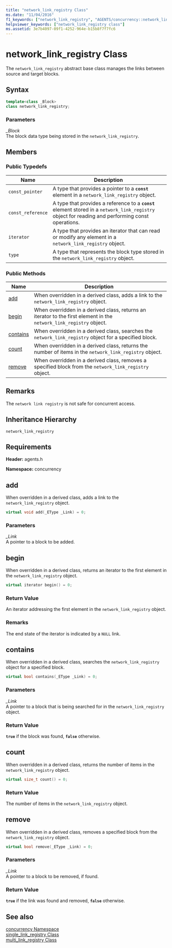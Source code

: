 ```yaml
---
title: "network_link_registry Class"
ms.date: "11/04/2016"
f1_keywords: ["network_link_registry", "AGENTS/concurrency::network_link_registry", "AGENTS/concurrency::network_link_registry::add", "AGENTS/concurrency::network_link_registry::begin", "AGENTS/concurrency::network_link_registry::contains", "AGENTS/concurrency::network_link_registry::count", "AGENTS/concurrency::network_link_registry::remove"]
helpviewer_keywords: ["network_link_registry class"]
ms.assetid: 3e7b4097-09f1-4252-964e-b15b8f7f7fc6
---
```

# network_link_registry Class

The `network_link_registry` abstract base class manages the links between source and target blocks.

## Syntax

```cpp
template<class _Block>
class network_link_registry;
```

### Parameters

*_Block*<br/>
The block data type being stored in the `network_link_registry`.

## Members

### Public Typedefs

|Name|Description|
|----------|-----------------|
|`const_pointer`|A type that provides a pointer to a **`const`** element in a `network_link_registry` object.|
|`const_reference`|A type that provides a reference to a **`const`** element stored in a `network_link_registry` object for reading and performing const operations.|
|`iterator`|A type that provides an iterator that can read or modify any element in a `network_link_registry` object.|
|`type`|A type that represents the block type stored in the `network_link_registry` object.|

### Public Methods

|Name|Description|
|----------|-----------------|
|[add](#add)|When overridden in a derived class, adds a link to the `network_link_registry` object.|
|[begin](#begin)|When overridden in a derived class, returns an iterator to the first element in the `network_link_registry` object.|
|[contains](#contains)|When overridden in a derived class, searches the `network_link_registry` object for a specified block.|
|[count](#count)|When overridden in a derived class, returns the number of items in the `network_link_registry` object.|
|[remove](#remove)|When overridden in a derived class, removes a specified block from the `network_link_registry` object.|

## Remarks

The `network link registry` is not safe for concurrent access.

## Inheritance Hierarchy

`network_link_registry`

## Requirements

**Header:** agents.h

**Namespace:** concurrency

## <a name="add"></a> add

When overridden in a derived class, adds a link to the `network_link_registry` object.

```cpp
virtual void add(_EType _Link) = 0;
```

### Parameters

*_Link*<br/>
A pointer to a block to be added.

## <a name="begin"></a> begin

When overridden in a derived class, returns an iterator to the first element in the `network_link_registry` object.

```cpp
virtual iterator begin() = 0;
```

### Return Value

An iterator addressing the first element in the `network_link_registry` object.

### Remarks

The end state of the iterator is indicated by a `NULL` link.

## <a name="contains"></a> contains

When overridden in a derived class, searches the `network_link_registry` object for a specified block.

```cpp
virtual bool contains(_EType _Link) = 0;
```

### Parameters

*_Link*<br/>
A pointer to a block that is being searched for in the `network_link_registry` object.

### Return Value

**`true`** if the block was found, **`false`** otherwise.

## <a name="count"></a> count

When overridden in a derived class, returns the number of items in the `network_link_registry` object.

```cpp
virtual size_t count() = 0;
```

### Return Value

The number of items in the `network_link_registry` object.

## <a name="remove"></a> remove

When overridden in a derived class, removes a specified block from the `network_link_registry` object.

```cpp
virtual bool remove(_EType _Link) = 0;
```

### Parameters

*_Link*<br/>
A pointer to a block to be removed, if found.

### Return Value

**`true`** if the link was found and removed, **`false`** otherwise.

## See also

[concurrency Namespace](concurrency-namespace.md)<br/>
[single_link_registry Class](single-link-registry-class.md)<br/>
[multi_link_registry Class](multi-link-registry-class.md)
